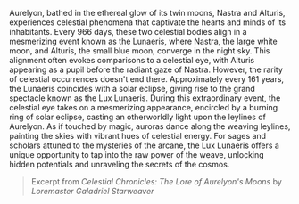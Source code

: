 Aurelyon, bathed in the ethereal glow of its twin moons, Nastra and Alturis, experiences celestial phenomena that captivate the hearts and minds of its inhabitants. Every 966 days, these two celestial bodies align in a mesmerizing event known as the Lunaeris, where Nastra, the large white moon, and Alturis, the small blue moon, converge in the night sky. This alignment often evokes comparisons to a celestial eye, with Alturis appearing as a pupil before the radiant gaze of Nastra. However, the rarity of celestial occurrences doesn't end there. Approximately every 161 years, the Lunaeris coincides with a solar eclipse, giving rise to the grand spectacle known as the Lux Lunaeris. During this extraordinary event, the celestial eye takes on a mesmerizing appearance, encircled by a burning ring of solar eclipse, casting an otherworldly light upon the leylines of Aurelyon. As if touched by magic, auroras dance along the weaving leylines, painting the skies with vibrant hues of celestial energy. For sages and scholars attuned to the mysteries of the arcane, the Lux Lunaeris offers a unique opportunity to tap into the raw power of the weave, unlocking hidden potentials and unraveling the secrets of the cosmos.

> Excerpt from _Celestial Chronicles: The Lore of Aurelyon's Moons_ by _Loremaster Galadriel Starweaver_